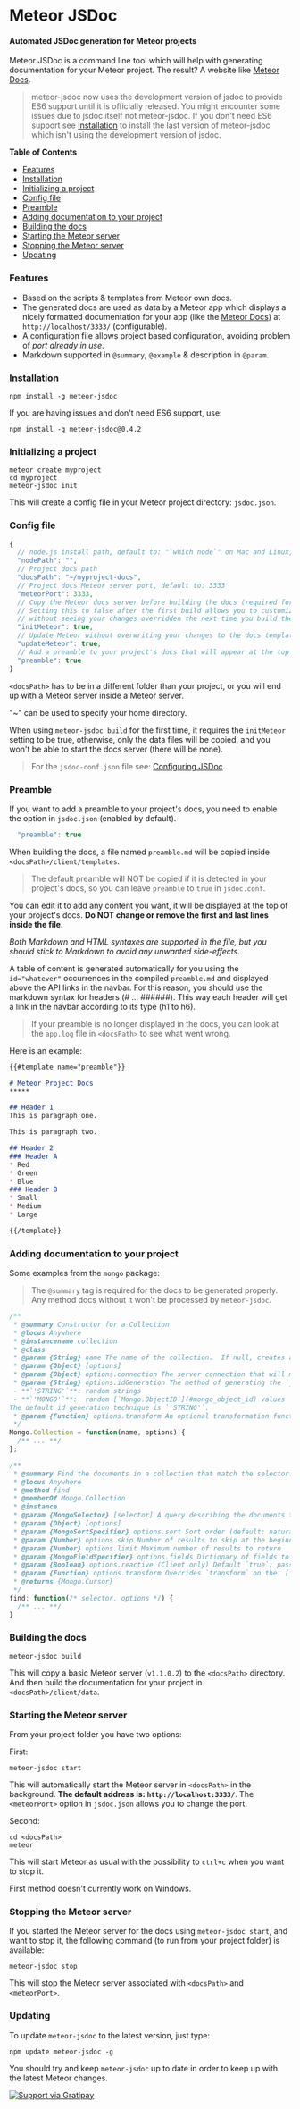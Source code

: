 # Meteor JSDoc

#### Automated JSDoc generation for Meteor projects

Meteor JSDoc is a command line tool which will help with generating documentation for your Meteor project. The result? A website like [Meteor Docs](http://docs.meteor.com/#/full/).

> meteor-jsdoc now uses the development version of jsdoc to provide ES6 support until it is officially released. You might encounter some issues due to jsdoc itself not meteor-jsdoc. If you don't need ES6 support see [Installation](#installation) to install the last version of meteor-jsdoc which isn't using the development version of jsdoc.

**Table of Contents**

- [Features](#features)
- [Installation](#installation)
- [Initializing a project](#initializing-a-project)
- [Config file](#config-file)
- [Preamble](#preamble)
- [Adding documentation to your project](#adding-documentation-to-your-project)
- [Building the docs](#building-the-docs)
- [Starting the Meteor server](#starting-the-meteor-server)
- [Stopping the Meteor server](#stopping-the-meteor-server)
- [Updating](#updating)

### Features

* Based on the scripts & templates from Meteor own docs.
* The generated docs are used as data by a Meteor app which displays a nicely formatted documentation for your app (like the [Meteor Docs](http://docs.meteor.com/#/full/)) at `http://localhost/3333/` (configurable).
* A configuration file allows project based configuration, avoiding problem of _port already in use_.
* Markdown supported in `@summary`, `@example` & description in `@param`.

### Installation

    npm install -g meteor-jsdoc

If you are having issues and don't need ES6 support, use:

    npm install -g meteor-jsdoc@0.4.2

### Initializing a project

    meteor create myproject
    cd myproject
    meteor-jsdoc init

This will create a config file in your Meteor project directory:
`jsdoc.json`.

### Config file

```js
{
  // node.js install path, default to: "`which node`" on Mac and Linux, "`where node`" on Windows
  "nodePath": "",
  // Project docs path
  "docsPath": "~/myproject-docs",
  // Project docs Meteor server port, default to: 3333
  "meteorPort": 3333,
  // Copy the Meteor docs server before building the docs (required for the first build)
  // Setting this to false after the first build allows you to customize the Meteor docs server
  // without seeing your changes overridden the next time you build the docs.
  "initMeteor": true,
  // Update Meteor without overwriting your changes to the docs templates.
  "updateMeteor": true,
  // Add a preamble to your project's docs that will appear at the top of the docs.
  "preamble": true
}
```

`<docsPath>` has to be in a different folder than your project, or you will end up with a Meteor server inside a Meteor server.

"~" can be used to specify your home directory.

When using `meteor-jsdoc build` for the first time, it requires the `initMeteor` setting to be true, otherwise, only the data files will be copied, and you won't be able to start the docs server (there will be none).

> For the `jsdoc-conf.json` file see: [Configuring JSDoc](http://usejsdoc.org/about-configuring-jsdoc.html).

### Preamble

If you want to add a preamble to your project's docs, you need to enable the option in `jsdoc.json` (enabled by default).

```js
  "preamble": true
```

When building the docs, a file named `preamble.md` will be copied inside `<docsPath>/client/templates`.

> The default preamble will NOT be copied if it is detected in your project's docs, so you can leave `preamble` to `true` in `jsdoc.conf`.

You can edit it to add any content you want, it will be displayed at the top of your project's docs. **Do NOT change or remove the first and last lines inside the file.**

*Both Markdown and HTML syntaxes are supported in the file, but you should stick to Markdown to avoid any unwanted side-effects.*

A table of content is generated automatically for you using the `id="whatever"` occurrences in the compiled `preamble.md` and displayed above the API links in the navbar.
For this reason, you should use the markdown syntax for headers (# ... ######). This way each header will get a link in the navbar according to its type (h1 to h6).

> If your preamble is no longer displayed in the docs, you can look at the `app.log` file in `<docsPath>` to see what went wrong.

Here is an example:

```markdown
{{#template name="preamble"}}

# Meteor Project Docs
*****

## Header 1
This is paragraph one.

This is paragraph two.

## Header 2
### Header A
* Red
* Green
* Blue
### Header B
* Small
* Medium
* Large

{{/template}}
```

### Adding documentation to your project

Some examples from the `mongo` package:

> The `@summary` tag is required for the docs to be generated properly. Any method docs without it won't be processed by `meteor-jsdoc`.

```js
/**
 * @summary Constructor for a Collection
 * @locus Anywhere
 * @instancename collection
 * @class
 * @param {String} name The name of the collection.  If null, creates an unmanaged (unsynchronized) local collection.
 * @param {Object} [options]
 * @param {Object} options.connection The server connection that will manage this collection. Uses the default connection if not specified.  Pass the return value of calling [`DDP.connect`](#ddp_connect) to specify a different server. Pass `null` to specify no connection. Unmanaged (`name` is null) collections cannot specify a connection.
 * @param {String} options.idGeneration The method of generating the `_id` fields of new documents in this collection.  Possible values:
 - **`'STRING'`**: random strings
 - **`'MONGO'`**:  random [`Mongo.ObjectID`](#mongo_object_id) values
The default id generation technique is `'STRING'`.
 * @param {Function} options.transform An optional transformation function. Documents will be passed through this function before being returned from `fetch` or `findOne`, and before being passed to callbacks of `observe`, `map`, `forEach`, `allow`, and `deny`. Transforms are *not* applied for the callbacks of `observeChanges` or to cursors returned from publish functions.
 */
Mongo.Collection = function(name, options) {
  /** ... **/
};
```

```js
/**
 * @summary Find the documents in a collection that match the selector.
 * @locus Anywhere
 * @method find
 * @memberOf Mongo.Collection
 * @instance
 * @param {MongoSelector} [selector] A query describing the documents to find
 * @param {Object} [options]
 * @param {MongoSortSpecifier} options.sort Sort order (default: natural order)
 * @param {Number} options.skip Number of results to skip at the beginning
 * @param {Number} options.limit Maximum number of results to return
 * @param {MongoFieldSpecifier} options.fields Dictionary of fields to return or exclude.
 * @param {Boolean} options.reactive (Client only) Default `true`; pass `false` to disable reactivity
 * @param {Function} options.transform Overrides `transform` on the  [`Collection`](#collections) for this cursor.  Pass `null` to disable transformation.
 * @returns {Mongo.Cursor}
 */
find: function(/* selector, options */) {
  /** ... **/
}
```

### Building the docs

    meteor-jsdoc build

This will copy a basic Meteor server (`v1.1.0.2`) to the `<docsPath>` directory.
And then build the documentation for your project in `<docsPath>/client/data`.

### Starting the Meteor server

From your project folder you have two options:

First:

    meteor-jsdoc start

This will automatically start the Meteor server in `<docsPath>` in the background. **The default address is: `http://localhost:3333/`**. The `<meteorPort>` option in `jsdoc.json` allows you to change the port.

Second:

    cd <docsPath>
    meteor

This will start Meteor as usual with the possibility to `ctrl+c` when you want to stop it.

First method doesn't currently work on Windows.

### Stopping the Meteor server

If you started the Meteor server for the docs using `meteor-jsdoc start`, and want to stop it, the following command (to run from your project folder) is available:

    meteor-jsdoc stop

This will stop the Meteor server associated with `<docsPath>` and `<meteorPort>`.

### Updating

To update `meteor-jsdoc` to the latest version, just type:

    npm update meteor-jsdoc -g

You should try and keep `meteor-jsdoc` up to date in order to keep up with the latest Meteor changes.


[![Support via Gratipay](https://cdn.rawgit.com/gratipay/gratipay-badge/2.3.0/dist/gratipay.svg)](https://gratipay.com/fabienb4/)
